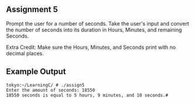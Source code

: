## Assignment 5
Prompt the user for a number of seconds. Take the user's input and convert the number of seconds into its duration in Hours, Minutes, and remaining Seconds.

Extra Credit: Make sure the Hours, Minutes, and Seconds print with no decimal places.

## Example Output
```terminal_session
tokyo:~/LearningC/ # ./assign5                                        
Enter the amount of seconds: 18550
18550 seconds is equal to 5 hours, 9 minutes, and 10 seconds.#
```

